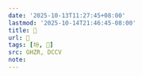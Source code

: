 ```yaml
---
date: '2025-10-13T11:27:45+08:00'
lastmod: '2025-10-14T21:46:45-08:00'
title: 󰙦
url: 󰙦
tags: [坋, 𡊄]
src: GHZR, DCCV
note:
---
```

